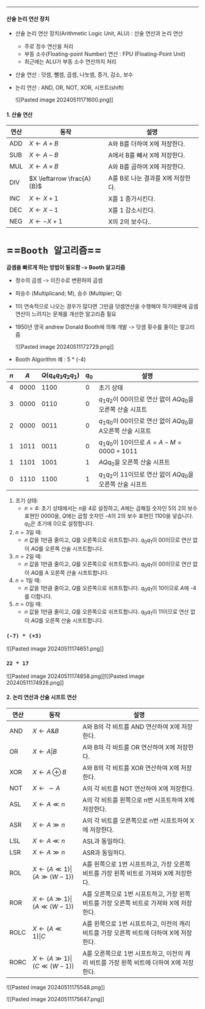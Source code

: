 
---
#### 산술 논리 연산 장치 

- 산술 논리 연산 장치(Arithmetic Logic Unit, ALU) : 산술 연산과 논리 연산
	- 주로 정수 연산을 처리
	- 부동 소수(Floating-point Number) 연산 : FPU (Floating-Point Unit)
	- 최근에는 ALU가 부동 소수 연산까지 처리
- 산술 연산 : 덧셈, 뺄셈, 곱셈, 나눗셈, 증가, 감소, 보수
- 논리 연산 : AND, OR, NOT, XOR, 시프트(shift)
	
	![[Pasted image 20240511171600.png]]

#### 1. 산술 연산

| 연산  | 동작                         | 설명                    |
| --- | -------------------------- | --------------------- |
| ADD | $X \leftarrow A + B$       | A와 B를 더하여 X에 저장한다.    |
| SUB | $X \leftarrow A - B$       | A에서 B를 빼서 X에 저장한다.    |
| MUL | $X \leftarrow A \times B$  | A와 B를 곱하여 X에 저장한다.    |
| DIV | $X \leftarrow \frac{A}{B}$ | A를 B로 나눈 결과를 X에 저장한다. |
| INC | $X \leftarrow X + 1$       | X를 1 증가시킨다.           |
| DEC | $X \leftarrow X - 1$       | X를 1 감소시킨다.           |
| NEG | $X \leftarrow -X$ + 1      | X의 2의 보수다..           |
# ==`Booth 알고리즘`==

**곱셈을 빠르게 하는 방법이 필요함 -> Booth 알고리즘**
- 정수의 곱셈 -> 이진수로 변환하여 곱셈
- 피승수 (Multiplicand; M), 승수 (Multipier; Q)
- 1이 연속적으로 나오는 경우가 많다면 그만큼 덧셈연산을 수행해야 하기때문에 곱셈연산이 느려지는 문제를 개선한 알고리즘 필요
- 1950년 영국 andrew Donald Booth에 의해 개발 -> 덧셈 횟수를 줄이는 알고리즘

	![[Pasted image 20240511172729.png]]

-  Booth Algorithm 예 : 5 * (-4)

| $n$   | $A$    | $Q(q_4q_3q_2q_1)$ | $q_0$  | 설명                                  |
| --- | ---- | ----------- | --- | ----------------------------------- |
| 4   | 0000 | 1100        | 0   | 초기 상태                               |
| 3   | 0000 | 0110        | 0   | $q_1q_2$이 00이므로 연산 없이 $AQq_0$을 오른쪽 산술 시프트  |
| 2   | 0000 | 0011        | 0   | $q_1q_0$이 00이므로 연산 없이 $AQq_0$을 A오른쪽 산술 시프트 |
| 1   | 1011 | 0011        | 0   | $q_1q_0$이 10이므로 $A=A-M=0000+1011$         |
| 1   | 1101 | 1001        | 1   | $AQq_0$을 오른쪽 산술 시프트                    |
| 0   | 1110 | 1100        | 1   | $q_1q_2$이 11이므로 연산 없이 $AQq_0$을 오른쪽 산술 시프트  |

1. 초기 상태:
   - $n = 4$: 초기 상태에서는 $n$을 4로 설정하고, $A$에는 곱해질 숫자인 5의 2의 보수 표현인 0000을, $Q$에는 곱할 숫자인 -4의 2의 보수 표현인 1100을 넣습니다. $q_0$은 초기에 0으로 설정합니다.
2. $n = 3$일 때:
   - $n$ 값을 1만큼 줄이고, $Q$를 오른쪽으로 쉬프트합니다. $q_0q_1$이 00이므로 연산 없이 $AQ$를 오른쪽 산술 시프트합니다.
3. $n = 2$일 때:
   - $n$ 값을 1만큼 줄이고, $Q$를 오른쪽으로 쉬프트합니다. $q_0q_1$이 00이므로 연산 없이 $AQ$를 A 오른쪽 산술 시프트합니다.
4. $n = 1$일 때:
   - $n$ 값을 1만큼 줄이고, $Q$를 오른쪽으로 쉬프트합니다. $q_0q_1$이 10이므로 $A$에 -4를 더합니다.
5. $n = 0$일 때:
   - $n$ 값을 1만큼 줄이고, $Q$를 오른쪽으로 쉬프트합니다. $q_0q_1$이 11이므로 연산 없이 $AQ$를 오른쪽 산술 시프트합니다.

### `(-7) * (+3)`
![[Pasted image 20240511174651.png]]

### `22 * 17`
![[Pasted image 20240511174858.png]]![[Pasted image 20240511174928.png]]


#### 2. 논리 연산과 산술 시프트 연산

| 연산   | 동작                                          | 설명                                                   |
| ---- | ------------------------------------------- | ---------------------------------------------------- |
| AND  | $X \leftarrow A \& B$                       | A와 B의 각 비트를 AND 연산하여 X에 저장한다.                        |
| OR   | $X \leftarrow A \| B$                       | A와 B의 각 비트를 OR 연산하여 X에 저장한다.                         |
| XOR  | $X \leftarrow A \oplus B$                   | A와 B의 각 비트를 XOR 연산하여 X에 저장한다.                        |
| NOT  | $X \leftarrow \sim A$                       | A의 각 비트를 NOT 연산하여 X에 저장한다.                           |
| ASL  | $X \leftarrow A \ll n$                      | A의 각 비트를 왼쪽으로 n번 시프트하여 X에 저장한다.                      |
| ASR  | $X \leftarrow A \gg n$                      | A의 각 비트를 오른쪽으로 n번 시프트하여 X에 저장한다.                     |
| LSL  | $X \leftarrow A \ll n$                      | ASL과 동일하다.                                           |
| LSR  | $X \leftarrow A \gg n$                      | ASR과 동일하다.                                           |
| ROL  | $X \leftarrow (A \ll 1) \| (A \gg (W - 1))$ | A를 왼쪽으로 1번 시프트하고, 가장 오른쪽 비트를 가장 왼쪽 비트로 가져와 X에 저장한다.  |
| ROR  | $X \leftarrow (A \gg 1) \| (A \ll (W - 1))$ | A를 오른쪽으로 1번 시프트하고, 가장 왼쪽 비트를 가장 오른쪽 비트로 가져와 X에 저장한다. |
| ROLC | $X \leftarrow (A \ll 1) \| C$               | A를 왼쪽으로 1번 시프트하고, 이전의 캐리 비트를 가장 오른쪽 비트에 더하여 X에 저장한다. |
| RORC | $X \leftarrow (A \gg 1) \| (C \ll (W - 1))$ | A를 오른쪽으로 1번 시프트하고, 이전의 캐리 비트를 가장 왼쪽 비트에 더하여 X에 저장한다. |

![[Pasted image 20240511175548.png]]

![[Pasted image 20240511175647.png]]

